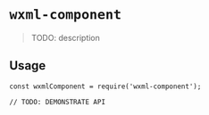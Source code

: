 # `wxml-component`

> TODO: description

## Usage

```
const wxmlComponent = require('wxml-component');

// TODO: DEMONSTRATE API
```

